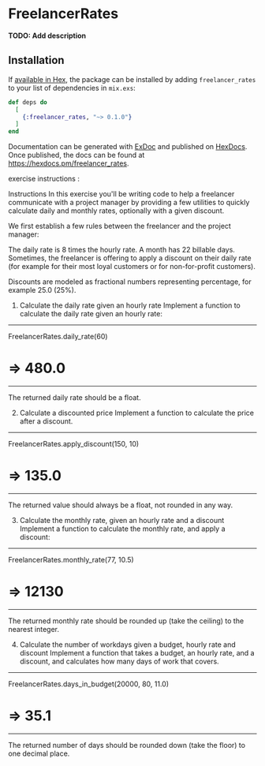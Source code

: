 # FreelancerRates

**TODO: Add description**

## Installation

If [available in Hex](https://hex.pm/docs/publish), the package can be installed
by adding `freelancer_rates` to your list of dependencies in `mix.exs`:

```elixir
def deps do
  [
    {:freelancer_rates, "~> 0.1.0"}
  ]
end
```

Documentation can be generated with [ExDoc](https://github.com/elixir-lang/ex_doc)
and published on [HexDocs](https://hexdocs.pm). Once published, the docs can
be found at <https://hexdocs.pm/freelancer_rates>.

exercise instructions :

Instructions
In this exercise you'll be writing code to help a freelancer communicate with a project manager by providing a few utilities to quickly calculate daily and monthly rates, optionally with a given discount.

We first establish a few rules between the freelancer and the project manager:

The daily rate is 8 times the hourly rate.
A month has 22 billable days.
Sometimes, the freelancer is offering to apply a discount on their daily rate (for example for their most loyal customers or for non-for-profit customers).

Discounts are modeled as fractional numbers representing percentage, for example 25.0 (25%).

1. Calculate the daily rate given an hourly rate
Implement a function to calculate the daily rate given an hourly rate:

__________________________
FreelancerRates.daily_rate(60)
# => 480.0
__________________________

The returned daily rate should be a float.

2. Calculate a discounted price
Implement a function to calculate the price after a discount.

__________________________
FreelancerRates.apply_discount(150, 10)
# => 135.0
__________________________

The returned value should always be a float, not rounded in any way.

3. Calculate the monthly rate, given an hourly rate and a discount
Implement a function to calculate the monthly rate, and apply a discount:

__________________________
FreelancerRates.monthly_rate(77, 10.5)
# => 12130
__________________________

The returned monthly rate should be rounded up (take the ceiling) to the nearest integer.

4. Calculate the number of workdays given a budget, hourly rate and discount
Implement a function that takes a budget, an hourly rate, and a discount, and calculates how many days of work that covers.

__________________________
FreelancerRates.days_in_budget(20000, 80, 11.0)
# => 35.1
__________________________

The returned number of days should be rounded down (take the floor) to one decimal place.